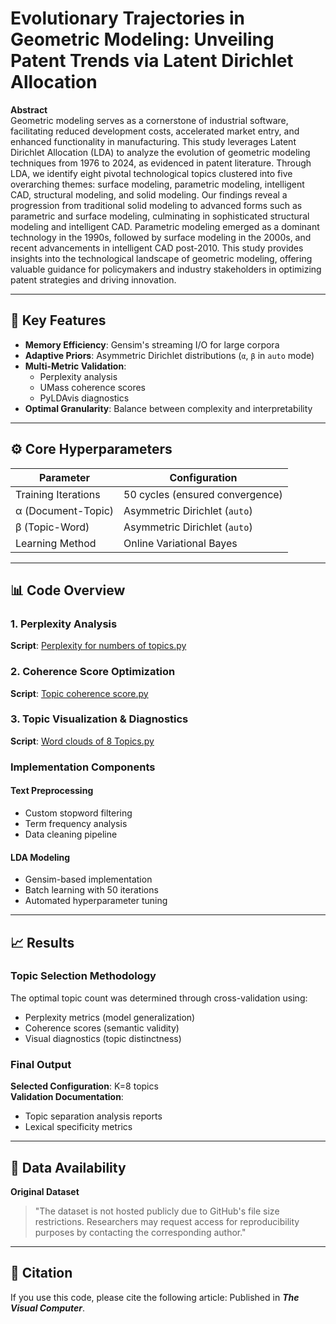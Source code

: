 # Evolutionary Trajectories in Geometric Modeling: Unveiling Patent Trends via Latent Dirichlet Allocation

**Abstract**  
Geometric modeling serves as a cornerstone of industrial software, facilitating reduced development costs, accelerated market entry, and enhanced functionality in manufacturing. This study leverages Latent Dirichlet Allocation (LDA) to analyze the evolution of geometric modeling techniques from 1976 to 2024, as evidenced in patent literature. Through LDA, we identify eight pivotal technological topics clustered into five overarching themes: surface modeling, parametric modeling, intelligent CAD, structural modeling, and solid modeling. Our findings reveal a progression from traditional solid modeling to advanced forms such as parametric and surface modeling, culminating in sophisticated structural modeling and intelligent CAD. Parametric modeling emerged as a dominant technology in the 1990s, followed by surface modeling in the 2000s, and recent advancements in intelligent CAD post-2010. This study provides insights into the technological landscape of geometric modeling, offering valuable guidance for policymakers and industry stakeholders in optimizing patent strategies and driving innovation.

---

## 🚀 Key Features
- **Memory Efficiency**: Gensim's streaming I/O for large corpora
- **Adaptive Priors**: Asymmetric Dirichlet distributions (`α`, `β` in `auto` mode)
- **Multi-Metric Validation**: 
  - Perplexity analysis
  - UMass coherence scores
  - PyLDAvis diagnostics
- **Optimal Granularity**: Balance between complexity and interpretability

---

## ⚙️ Core Hyperparameters
| Parameter          | Configuration                  |
|--------------------|--------------------------------|
| Training Iterations| 50 cycles (ensured convergence)|
| α (Document-Topic) | Asymmetric Dirichlet (`auto`)  |
| β (Topic-Word)     | Asymmetric Dirichlet (`auto`)  |
| Learning Method    | Online Variational Bayes       |

---

## 📊 Code Overview

### 1. Perplexity Analysis
**Script**: [Perplexity for numbers of topics.py](https://github.com/pingshan217/Advancements-in-Geometric-Modeling/blob/230683a5c1e9830ee1ff2683caef388fe6600f7d/Perplexity%20for%20numbers%20of%20topics.py)  

### 2. Coherence Score Optimization 
**Script**: [Topic coherence score.py](https://github.com/pingshan217/Advancements-in-Geometric-Modeling/blob/230683a5c1e9830ee1ff2683caef388fe6600f7d/Topic%20coherence%20score.py)  

### 3. Topic Visualization & Diagnostics
**Script**: [Word clouds of 8 Topics.py](https://github.com/pingshan217/Advancements-in-Geometric-Modeling/blob/230683a5c1e9830ee1ff2683caef388fe6600f7d/Word%20clouds%20of%208%20Topics.py)  

### Implementation Components
#### Text Preprocessing
- Custom stopword filtering  
- Term frequency analysis  
- Data cleaning pipeline

#### LDA Modeling
- Gensim-based implementation  
- Batch learning with 50 iterations  
- Automated hyperparameter tuning

---

## 📈 Results

### Topic Selection Methodology
The optimal topic count was determined through cross-validation using:
- Perplexity metrics (model generalization)  
- Coherence scores (semantic validity)  
- Visual diagnostics (topic distinctness)

### Final Output
**Selected Configuration**: K=8 topics  
**Validation Documentation**:  
- Topic separation analysis reports
- Lexical specificity metrics

---

## 📂 Data Availability
**Original Dataset**  
> "The dataset is not hosted publicly due to GitHub's file size restrictions. Researchers may request access for reproducibility purposes by contacting the corresponding author."

---

## 📖 Citation 

If you use this code, please cite the following article: Published in ***The Visual Computer***.


